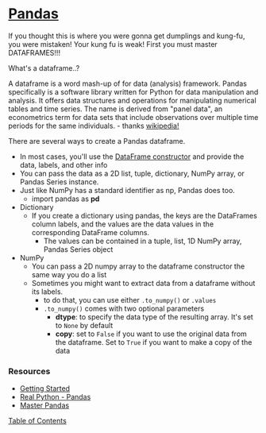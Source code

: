 # [Pandas](https://pandas.pydata.org/pandas-docs/stable/user_guide/10min.html)

If you thought this is where you were gonna get dumplings and kung-fu, you were mistaken! Your kung fu is weak! First you must master DATAFRAMES!!!

What's a dataframe..?

A dataframe is a word mash-up of for data (analysis) framework. Pandas specifically is a software library written for Python for data manipulation and analysis. It offers data structures and operations for manipulating numerical tables and time series. The name is derived from "panel data", an econometrics term for data sets that include observations over multiple time periods for the same individuals. - thanks [wikipedia!](https://en.wikipedia.org/wiki/Pandas_(software)#:~:text=In%20computer%20programming%2C%20pandas%20is,the%20three%2Dclause%20BSD%20license.)

There are several ways to create a Pandas dataframe.
- In most cases, you'll use the [DataFrame constructor](https://pandas.pydata.org/pandas-docs/stable/reference/api/pandas.DataFrame.html) and provide the data, labels, and other info
- You can pass the data as a 2D list, tuple, dictionary, NumPy array, or Pandas Series instance.
- Just like NumPy has a standard identifier as np, Pandas does too. 
  - import pandas as **pd**
- Dictionary
  - If you create a dictionary using pandas, the keys are the DataFrames column labels, and the values are the data values in the corresponding DataFrame columns.
    - The values can be contained in a tuple, list, 1D NumPy array, Pandas Series object
- NumPy
  - You can pass a 2D numpy array to the dataframe constructor the same way you do a list
  - Sometimes you might want to extract data from a dataframe without its labels.
    - to do that, you can use either `.to_numpy()` or `.values`
    - `.to_numpy()` comes with two optional parameters
      - **dtype**: to specify the data type of the resulting array. It's set to `None` by default
      - **copy**: set to `False` if you want to use the original data from the dataframe. Set to `True` if you want to make a copy of the data


### Resources
- [Getting Started](https://pandas.pydata.org/pandas-docs/stable/getting_started/intro_tutorials/index.html)
- [Real Python - Pandas](https://realpython.com/learning-paths/pandas-data-science/)
- [Master Pandas](https://towardsdatascience.com/be-a-more-efficient-data-scientist-today-master-pandas-with-this-guide-ea362d27386)

[Table of Contents](../README.md)
